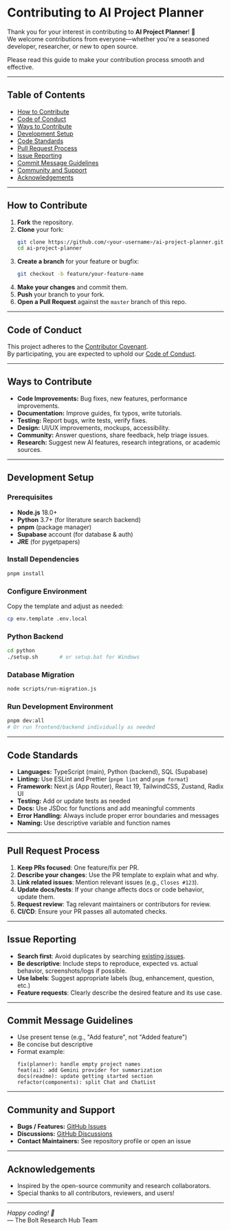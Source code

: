# Contributing to AI Project Planner

Thank you for your interest in contributing to **AI Project Planner**! 🎉  
We welcome contributions from everyone—whether you're a seasoned developer, researcher, or new to open source.

Please read this guide to make your contribution process smooth and effective.

---

## Table of Contents

- [How to Contribute](#how-to-contribute)
- [Code of Conduct](#code-of-conduct)
- [Ways to Contribute](#ways-to-contribute)
- [Development Setup](#development-setup)
- [Code Standards](#code-standards)
- [Pull Request Process](#pull-request-process)
- [Issue Reporting](#issue-reporting)
- [Commit Message Guidelines](#commit-message-guidelines)
- [Community and Support](#community-and-support)
- [Acknowledgements](#acknowledgements)

---

## How to Contribute

1. **Fork** the repository.
2. **Clone** your fork:
   ```bash
   git clone https://github.com/<your-username>/ai-project-planner.git
   cd ai-project-planner
   ```
3. **Create a branch** for your feature or bugfix:
   ```bash
   git checkout -b feature/your-feature-name
   ```
4. **Make your changes** and commit them.
5. **Push** your branch to your fork.
6. **Open a Pull Request** against the `master` branch of this repo.

---

## Code of Conduct

This project adheres to the [Contributor Covenant](https://www.contributor-covenant.org/).  
By participating, you are expected to uphold our [Code of Conduct](CODE_OF_CONDUCT.md).

---

## Ways to Contribute

- **Code Improvements:** Bug fixes, new features, performance improvements.
- **Documentation:** Improve guides, fix typos, write tutorials.
- **Testing:** Report bugs, write tests, verify fixes.
- **Design:** UI/UX improvements, mockups, accessibility.
- **Community:** Answer questions, share feedback, help triage issues.
- **Research:** Suggest new AI features, research integrations, or academic sources.

---

## Development Setup

### Prerequisites

- **Node.js** 18.0+
- **Python** 3.7+ (for literature search backend)
- **pnpm** (package manager)
- **Supabase** account (for database & auth)
- **JRE** (for pygetpapers)

### Install Dependencies

```bash
pnpm install
```

### Configure Environment

Copy the template and adjust as needed:
```bash
cp env.template .env.local
```

### Python Backend

```bash
cd python
./setup.sh       # or setup.bat for Windows
```

### Database Migration

```bash
node scripts/run-migration.js
```

### Run Development Environment

```bash
pnpm dev:all
# Or run frontend/backend individually as needed
```

---

## Code Standards

- **Languages:** TypeScript (main), Python (backend), SQL (Supabase)
- **Linting:** Use ESLint and Prettier (`pnpm lint` and `pnpm format`)
- **Framework:** Next.js (App Router), React 19, TailwindCSS, Zustand, Radix UI
- **Testing:** Add or update tests as needed
- **Docs:** Use JSDoc for functions and add meaningful comments
- **Error Handling:** Always include proper error boundaries and messages
- **Naming:** Use descriptive variable and function names

---

## Pull Request Process

1. **Keep PRs focused**: One feature/fix per PR.
2. **Describe your changes**: Use the PR template to explain what and why.
3. **Link related issues**: Mention relevant issues (e.g., `Closes #123`).
4. **Update docs/tests**: If your change affects docs or code behavior, update them.
5. **Request review**: Tag relevant maintainers or contributors for review.
6. **CI/CD**: Ensure your PR passes all automated checks.

---

## Issue Reporting

- **Search first**: Avoid duplicates by searching [existing issues](https://github.com/Kedhareswer/ai-project-planner/issues).
- **Be descriptive**: Include steps to reproduce, expected vs. actual behavior, screenshots/logs if possible.
- **Use labels**: Suggest appropriate labels (bug, enhancement, question, etc.)
- **Feature requests**: Clearly describe the desired feature and its use case.

---

## Commit Message Guidelines

- Use present tense (e.g., "Add feature", not "Added feature")
- Be concise but descriptive
- Format example:
  ```
  fix(planner): handle empty project names
  feat(ai): add Gemini provider for summarization
  docs(readme): update getting started section
  refactor(components): split Chat and ChatList
  ```

---

## Community and Support

- **Bugs / Features:** [GitHub Issues](https://github.com/Kedhareswer/ai-project-planner/issues)
- **Discussions:** [GitHub Discussions](https://github.com/Kedhareswer/ai-project-planner/discussions)
- **Contact Maintainers:** See repository profile or open an issue

---

## Acknowledgements

- Inspired by the open-source community and research collaborators.
- Special thanks to all contributors, reviewers, and users!

---

*Happy coding! 🚀*  
— The Bolt Research Hub Team
